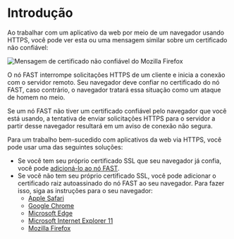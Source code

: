 [link-node-installation]:       install-certificate-on-fast-node.md
[link-safari-ssl]:              browsers-ssl/safari-ssl.md
[link-chrome-ssl]:              browsers-ssl/chrome-ssl.md
[link-edge-ssl]:                browsers-ssl/edge-ssl.md
[link-ie11-ssl]:                browsers-ssl/ie11-ssl.md
[link-firefox-ssl]:             browsers-ssl/firefox-ssl.md

[img-insecure-connection]:      ../../images/fast/qsg/common/deployment/11-qsg-fast-inst-untrusted-cert.png

# Introdução

Ao trabalhar com um aplicativo da web por meio de um navegador usando HTTPS, você pode ver esta ou uma mensagem similar sobre um certificado não confiável:

![Mensagem de certificado não confiável do Mozilla Firefox][img-insecure-connection]

O nó FAST interrompe solicitações HTTPS de um cliente e inicia a conexão com o servidor remoto. Seu navegador deve confiar no certificado do nó FAST, caso contrário, o navegador tratará essa situação como um ataque de homem no meio.

Se um nó FAST não tiver um certificado confiável pelo navegador que você está usando, a tentativa de enviar solicitações HTTPS para o servidor a partir desse navegador resultará em um aviso de conexão não segura.

Para um trabalho bem-sucedido com aplicativos da web via HTTPS, você pode usar uma das seguintes soluções:
* Se você tem seu próprio certificado SSL que seu navegador já confia, você pode [adicioná-lo ao nó FAST][link-node-installation].
* Se você não tem seu próprio certificado SSL, você pode adicionar o certificado raiz autoassinado do nó FAST ao seu navegador. Para fazer isso, siga as instruções para o seu navegador:
    * [Apple Safari][link-safari-ssl]
    * [Google Chrome][link-chrome-ssl]
    * [Microsoft Edge][link-edge-ssl]
    * [Microsoft Internet Explorer 11][link-ie11-ssl]
    * [Mozilla Firefox][link-firefox-ssl]
